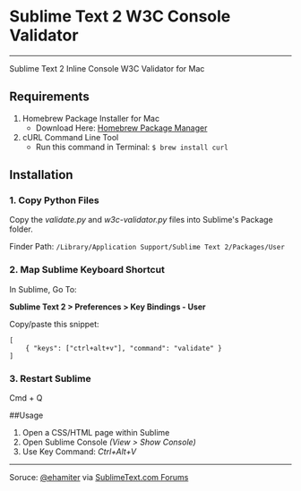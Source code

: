 # Sublime Text 2 W3C Console Validator
---	

Sublime Text 2 Inline Console W3C Validator for Mac

## Requirements

1. Homebrew Package Installer for Mac
	- Download Here: [Homebrew Package Manager](http://brew.sh/)
2. cURL Command Line Tool
	- Run this command in Terminal:
	`$ brew install curl`

## Installation

### 1. Copy Python Files

Copy the *validate.py* and *w3c-validator.py* files into Sublime's Package folder.

Finder Path:
`/Library/Application Support/Sublime Text 2/Packages/User`

### 2. Map Sublime Keyboard Shortcut

In Sublime, Go To:

**Sublime Text 2 > Preferences > Key Bindings - User**
	
Copy/paste this snippet:	
	
	[
		{ "keys": ["ctrl+alt+v"], "command": "validate" }
	]
	
### 3. Restart Sublime

Cmd + Q

##Usage

1. Open a CSS/HTML page within Sublime
2. Open Sublime Console *(View > Show Console)*
3. Use Key Command: *Ctrl+Alt+V*

---

Soruce: [@ehamiter](https://github.com/ehamiter) via [SublimeText.com Forums](http://www.sublimetext.com/forum/viewtopic.php?f=5&t=2262)
